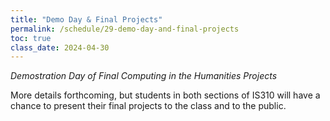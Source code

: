 ```yaml
---
title: "Demo Day & Final Projects"
permalink: /schedule/29-demo-day-and-final-projects
toc: true
class_date: 2024-04-30
---
```


*Demostration Day of Final Computing in the Humanities Projects*

More details forthcoming, but students in both sections of IS310 will have a chance to present their final projects to the class and to the public.

